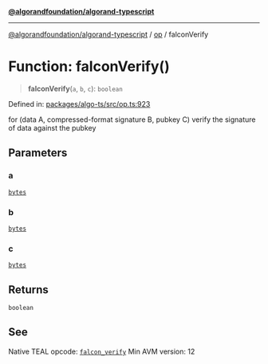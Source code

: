 [**@algorandfoundation/algorand-typescript**](../../README.md)

***

[@algorandfoundation/algorand-typescript](../../README.md) / [op](../README.md) / falconVerify

# Function: falconVerify()

> **falconVerify**(`a`, `b`, `c`): `boolean`

Defined in: [packages/algo-ts/src/op.ts:923](https://github.com/algorandfoundation/puya-ts/blob/main/packages/algo-ts/src/op.ts#L923)

for (data A, compressed-format signature B, pubkey C) verify the signature of data against the pubkey

## Parameters

### a

[`bytes`](../../index/type-aliases/bytes.md)

### b

[`bytes`](../../index/type-aliases/bytes.md)

### c

[`bytes`](../../index/type-aliases/bytes.md)

## Returns

`boolean`

## See

Native TEAL opcode: [`falcon_verify`](https://dev.algorand.co/reference/algorand-teal/opcodes#falcon_verify)
Min AVM version: 12
